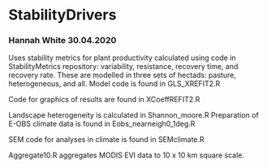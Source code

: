 # StabilityDrivers

### Hannah White 30.04.2020

Uses stability metrics for plant productivity calculated using code in StabilityMetrics repository: variability, resistance, 
recovery time, and recovery rate. These are modelled in three sets of hectads: pasture, heterogeneous, and all. Model code is 
found in GLS_XREFIT2.R

Code for graphics of results are found in XCoeffREFIT2.R

Landscape heterogeneity is calculated in Shannon_moore.R
Preparation of E-OBS climate data is found in Eobs_nearneigh0_1deg.R

SEM code for analyses in climate is found in SEMclimate.R

Aggregate10.R aggregates MODIS EVI data to 10 x 10 km square scale.


